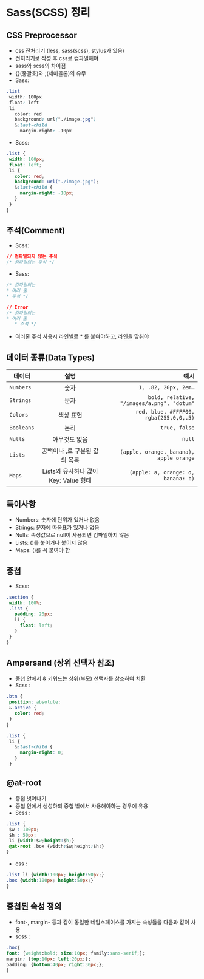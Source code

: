 # Sass(SCSS) 정리<br>

## CSS Preprocessor
- css 전처리기 (less, sass(scss), stylus가 있음)
- 전처리기로 작성 후 css로 컴파일해야 
- sass와 scss의 차이점 <br>
 - {}(중괄호)와 ;(세미콜론)의 유무 <br>
 - Sass: <br>
 ```css
.list
  width: 100px
  float: left
  li
    color: red
    background: url("./image.jpg")
    &:last-child
      margin-right: -10px
```
 - Scss: <br>
 ```css
.list {
  width: 100px;
  float: left;
  li {
    color: red;
    background: url("./image.jpg");
    &:last-child {
      margin-right: -10px;
    }
  }
}
```

## 주석(Comment)
- Scss: <br>
 ```css
// 컴파일되지 않는 주석
/* 컴파일되는 주석 */
```
- Sass: <br>
 ```css
/* 컴파일되는
 * 여러 줄
 * 주석 */

// Error
/* 컴파일되는
* 여러 줄
    * 주석 */
```
 - 여러줄 주석 사용시 라인별로 * 를 붙여야하고, 라인을 맞춰야 

## 데이터 종류(Data Types)
데이터 | 설명 | 예시
---|:---:|---:
`Numbers` | 숫자 | `1, .82, 20px, 2em…`
`Strings` | 문자 | `bold, relative, "/images/a.png", "dotum"`
`Colors` | 색상 표현 | `red, blue, #FFFF00, rgba(255,0,0,.5)`
`Booleans` | 논리 | `true, false`
`Nulls` | 아무것도 없음 | `null`
`Lists` | 공백이나 ,로 구분된 값의 목록 | `(apple, orange, banana), apple orange`
`Maps` | Lists와 유사하나 값이 Key: Value 형태 | `(apple: a, orange: o, banana: b)`

## 특이사항
- Numbers: 숫자에 단위가 있거나 없음
- Strings: 문자에 따옴표가 있거나 없음
- Nulls: 속성값으로 null이 사용되면 컴파일하지 않음
- Lists: ()를 붙이거나 붙이지 않음
- Maps: ()를 꼭 붙여야 함

## 중첩
- Scss: <br>
 ```css
.section {
  width: 100%;
  .list {
    padding: 20px;
    li {
      float: left;
    }
  }
}
```

## Ampersand (상위 선택자 참조)
- 중첩 안에서 & 키워드는 상위(부모) 선택자를 참조하여 치환
- Scss : <br>
 ```css
.btn {
  position: absolute;
  &.active {
    color: red;
  }
}

.list {
  li {
    &:last-child {
      margin-right: 0;
    }
  }
  ```

## @at-root 
- 중첩 벗어나기
- 중첩 안에서 생성하되 중첩 밖에서 사용해야하는 경우에 유용
- Scss : <br>
 ```css
.list {
  $w : 100px;
  $h : 50px;
  li {width:$w;height:$h;}
  @at-root .box {width:$w;height:$h;}
}
  ```
- css : <br>
 ```css
.list li {width:100px; height:50px;}
.box {width:100px; height:50px;}
}
  ```

## 중첩된 속성 정의 
- font-, margin- 등과 같이 동일한 네임스페이스를 가지는 속성들을 다음과 같이 사용
- scss : <br>
 ```css
.box{
 font: {weight:bold; size:10px; family:sans-serif;};
 margin: {top:10px; left:20px;};
 padding: {bottom:40px; right:30px;};
}
  ``` 
